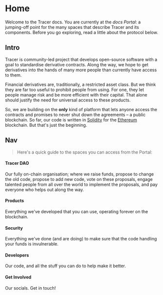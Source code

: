 # Home

Welcome to the Tracer docs. You are currently at the _docs Portal_: a jumping-off point for the many spaces that describe Tracer and its components. Before you go exploring, read a little about the protocol below.

## Intro

Tracer is community-led project that develops open-source software with a goal to standardise derivative contracts. Along the way, we hope to get derivatives into the hands of many more people than currently have access to them. &#x20;

Financial derivatives are, traditionally, a restricted asset class. But we think they are far too useful to prohibit people from using. For one, they let people manage risk and be more efficient with their capital. That alone should justify the need for universal access to these products.&#x20;

So, we are building on the **only** kind of platform that lets anyone access the contracts and promises to never shut down the agreements – a public blockchain. So far, our code is written in [Solidity](https://soliditylang.org) for the [Ethereum](https://ethereum.org/en/) blockchain. But that's just the beginning.&#x20;

## Nav

> Here's a quick guide to the spaces you can access from the Portal:

#### Tracer DAO

Our fully on-chain organisation; where we raise funds, propose to change the old code, propose to add new code, vote on these proposals, engage talented people from all over the world to implement the proposals, and pay everyone who helps out along the way. &#x20;

#### Products&#x20;

Everything we've developed that you can use, operating forever on the blockchain.&#x20;

#### Security

Everything we've done (and are doing) to make sure that the code handling your funds is invulnerable.

#### Developers&#x20;

Our code, and all the stuff you can do to help make it better.&#x20;

#### Get Involved&#x20;

Our socials. Get in touch!
